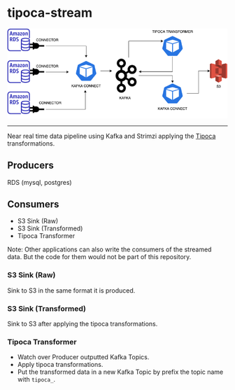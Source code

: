 # tipoca-stream

<img src="arch.png">

---

Near real time data pipeline using Kafka and Strimzi applying the [Tipoca](https://github.com/practo/tipoca) transformations.

## Producers
RDS (mysql, postgres)

## Consumers
- S3 Sink (Raw)
- S3 Sink (Transformed)
- Tipoca Transformer

Note: Other applications can also write the consumers of the streamed data. But the code for them would not be part of this repository.

### S3 Sink (Raw)

Sink to S3 in the same format it is produced.

### S3 Sink (Transformed)

Sink to S3 after applying the tipoca transformations.

### Tipoca Transformer

- Watch over Producer outputted Kafka Topics.
- Apply tipoca transformations.
- Put the transformed data in a new Kafka Topic by prefix the topic name with `tipoca_`.
